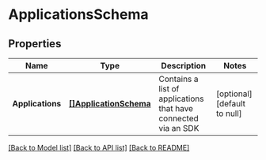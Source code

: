 # ApplicationsSchema

## Properties
Name | Type | Description | Notes
------------ | ------------- | ------------- | -------------
**Applications** | [**[]ApplicationSchema**](applicationSchema.md) | Contains a list of applications that have connected via an SDK | [optional] [default to null]

[[Back to Model list]](../README.md#documentation-for-models) [[Back to API list]](../README.md#documentation-for-api-endpoints) [[Back to README]](../README.md)

